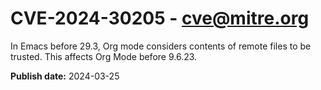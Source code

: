 # CVE-2024-30205 - cve@mitre.org

In Emacs before 29.3, Org mode considers contents of remote files to be trusted. This affects Org Mode before 9.6.23.

**Publish date:** 2024-03-25
